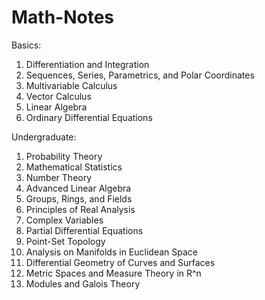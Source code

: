 # Math-Notes

Basics:
1. Differentiation and Integration
2. Sequences, Series, Parametrics, and Polar Coordinates
3. Multivariable Calculus
4. Vector Calculus
6. Linear Algebra
7. Ordinary Differential Equations

Undergraduate:
1. Probability Theory
2. Mathematical Statistics
3. Number Theory
4. Advanced Linear Algebra
5. Groups, Rings, and Fields
7. Principles of Real Analysis
9. Complex Variables
11. Partial Differential Equations
12. Point-Set Topology
13. Analysis on Manifolds in Euclidean Space
14. Differential Geometry of Curves and Surfaces
15. Metric Spaces and Measure Theory in R^n
16. Modules and Galois Theory
